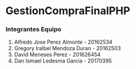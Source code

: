# GestionCompraFinalPHP
### Integrantes Equipo 

1. Alfredo Jose Perez Almonte - 20162534
2. Gregory Iralbel Mendoza Duran - 20162503
3. David Meneses Perez - 201626454
4. Dan Ismael Ledesma Garcia - 20170395
